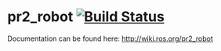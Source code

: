 pr2_robot [![Build Status](https://travis-ci.com/PR2/pr2_robot.svg?branch=kinetic-devel)](https://travis-ci.org/PR2/pr2_robot)
==============================================================================================================================

Documentation can be found here: http://wiki.ros.org/pr2_robot